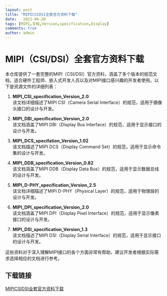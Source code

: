 ```yaml
---
layout: post
title: "MIPICSIDSI全套官方资料下载"
date:   2021-06-20
tags: [MIPI,文档,Version,specification,Display]
comments: true
author: admin
---
```

# MIPI（CSI/DSI）全套官方资料下载

本仓库提供了一套完整的MIPI（CSI/DSI）官方资料，涵盖了多个版本的规范文档，适合硬件工程师、嵌入式开发人员以及对MIPI接口感兴趣的开发者使用。以下是资源文件的详细列表：

1. **MIPI_CSI_specification_Version_2.0**  
   该文档详细描述了MIPI CSI（Camera Serial Interface）的规范，适用于摄像头接口的设计与开发。

2. **MIPI_DBI_specification_Version_2.0**  
   该文档涵盖了MIPI DBI（Display Bus Interface）的规范，适用于显示接口的设计与开发。

3. **MIPI_DCS_specifation_Version_1.02**  
   该文档描述了MIPI DCS（Display Command Set）的规范，适用于显示命令集的设计与开发。

4. **MIPI_DDB_specification_Version_0.82**  
   该文档涵盖了MIPI DDB（Display Data Bus）的规范，适用于显示数据总线的设计与开发。

5. **MIPI_D-PHY_specification_Version_2.5**  
   该文档详细描述了MIPI D-PHY（Physical Layer）的规范，适用于物理层的设计与开发。

6. **MIPI_DPI_specification_Version_2.0**  
   该文档涵盖了MIPI DPI（Display Pixel Interface）的规范，适用于显示像素接口的设计与开发。

7. **MIPI_DSI_specification_Version_1.3**  
   该文档描述了MIPI DSI（Display Serial Interface）的规范，适用于显示接口的设计与开发。

这些资料对于深入理解MIPI接口的各个方面非常有帮助，建议开发者根据实际需求选择相应的文档进行参考。

## 下载链接

[MIPICSIDSI全套官方资料下载](https://pan.quark.cn/s/33cd0bc1c415)